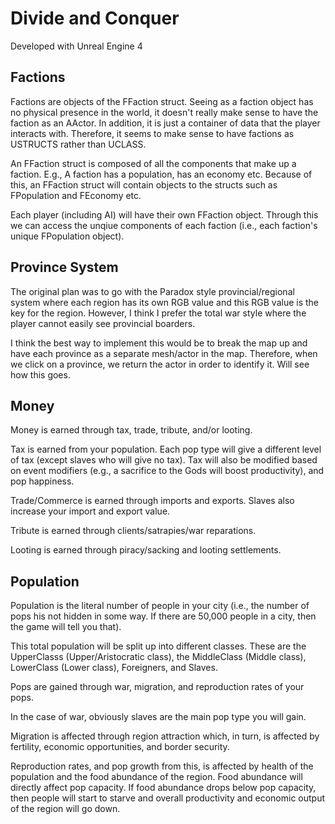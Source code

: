 # Divide and Conquer

Developed with Unreal Engine 4


## Factions

Factions are objects of the FFaction struct. Seeing as a faction object has no physical presence in the world, it doesn't really make
sense to have the faction as an AActor. In addition, it is just a container of data that the player interacts with. Therefore, it seems
to make sense to have factions as USTRUCTS rather than UCLASS.

An FFaction struct is composed of all the components that make up a faction. E.g., A faction has a population, has an economy etc. Because
of this, an FFaction struct will contain objects to the structs such as FPopulation and FEconomy etc.

Each player (including AI) will have their own FFaction object. Through this we can access the unqiue components of each faction (i.e., each
faction's unique FPopulation object).


## Province System

The original plan was to go with the Paradox style provincial/regional system where each region has its own RGB value and this
RGB value is the key for the region. However, I think I prefer the total war style where the player cannot easily see provincial 
boarders. 

I think the best way to implement this would be to break the map up and have each province as a separate mesh/actor in the map.
Therefore, when we click on a province, we return the actor in order to identify it. Will see how this goes.


## Money

Money is earned through tax, trade, tribute, and/or looting.

Tax is earned from your population. Each pop type will give a different level of tax (except slaves who will give no tax).
Tax will also be modified based on event modifiers (e.g., a sacrifice to the Gods will boost productivity), and pop happiness.

Trade/Commerce is earned through imports and exports. Slaves also increase your import and export value.

Tribute is earned through clients/satrapies/war reparations.

Looting is earned through piracy/sacking and looting settlements.


## Population

Population is the literal number of people in your city (i.e., the number of pops his not hidden in some way. If there are 50,000 people
in a city, then the game will tell you that). 

This total population will be split up into different classes. These are the UpperClasss (Upper/Aristocratic class), the MiddleClass 
(Middle class), LowerClass (Lower class), Foreigners, and Slaves.

Pops are gained through war, migration, and reproduction rates of your pops. 

In the case of war, obviously slaves are the main pop type you will gain. 

Migration is affected through region attraction which, in turn, is affected by fertility, economic opportunities, and border security.

Reproduction rates, and pop growth from this, is affected by health of the population and the food abundance of the region. Food abundance
will directly affect pop capacity. If food abundance drops below pop capacity, then people will start to starve and overall productivity
and economic output of the region will go down.